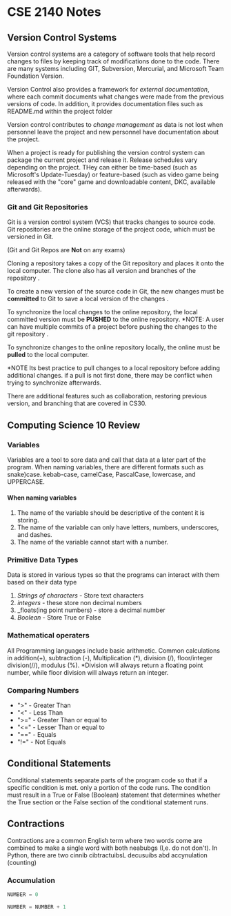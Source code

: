# CSE 2140 Notes

## Version Control Systems     

Version control systems are a category of software tools that help record changes to files by keeping track of modifications done to the code. There are many systems including GIT, Subversion, Mercurial, and Microsoft Team Foundation Version. 

Version Control also provides a framework for _external documentation_, where each commit documents what changes were made from the previous versions of code. In addition, it provides documentation files such as README.md within the project folder

Version control contributes to _change management_ as data is not lost when personnel leave the project and new personnel have documentation about the project. 

When a project is ready for publishing the version control system can package the current project and release it. Release schedules vary depending on the project. THey can either be time-based (such as Microsoft's Update-Tuesday) or feature-based (such as video game being released with the "core" game and downloadable content, DKC, available afterwards). 

### Git and Git Repositories 

Git is a version control system (VCS) that tracks changes to source code. Git repositories are the online storage of the project code, which must be versioned in Git.

(Git and Git Repos are __Not__ on any exams)

Cloning a repository takes a copy of the Git repository and places it onto the local computer. The clone also has all version and branches of the repository .

To create a new version of the source code in Git, the new changes must be __committed__ to Git to save a local version of the changes .

To synchronize the local changes to the online repository, the local committed version must be __PUSHED__ to the online repository.
*NOTE: A user can have multiple commits of a project before pushing the changes to the git repository .

To synchronize changes to the online repository locally, the online must be __pulled__ to the local computer. 

*NOTE Its best practice to pull changes to a local repository before adding additional changes. if a pull is not first done, there may be conflict when trying to synchronize afterwards. 

There are additional features such as collaboration, restoring previous version, and branching that are covered in CS30.

## Computing Science 10 Review 
### Variables 

Variables are a tool to sore data and call that data at a later part of the program. When naming variables, there are different formats such as snake)case. kebab-case, camelCase, PascalCase, lowercase, and UPPERCASE.

#### When naming variables 

1. The name of the variable should be descriptive of the content it is storing. 
2. The name of the variable can only have letters, numbers, underscores, and dashes. 
3. The name of the variable cannot start with a number.

### Primitive Data Types

Data is stored in various types so that the programs can interact with them based on their data type

1. _Strings of characters_ - Store text characters
2. _integers_ - these store non decimal numbers
3. _floats(ing point numbers) - store a decimal number
4. _Boolean_ - Store True or False

### Mathematical operaters 

All Programming languages include basic arithmetic. Common calculations in addition(+), subtraction (-), Multiplication (*), division (/), floor/integer division(//), modulus (%).
*Division will always return a floating point number, while floor division will always return an integer. 

### Comparing Numbers
* ">" - Greater Than
* "<" - Less Than
* ">=" - Greater Than or equal to
* "<=" - Lesser Than or equal to
* "==" - Equals
* "!=" - Not Equals

## Conditional Statements 
Conditional statements separate parts of the program code so that if a specific condition is met. only a portion of the code runs. The condition must result in a True or False (Boolean) statement that determines whether the True section or the False section of the conditional statement runs. 

## Contractions
Contractions are a common English term where two words come are combined to make a single word with both neabubgs (I,e. do not don't). In Python, there are two cinnib cibtractuibsL decusuibs abd accynulation (counting)

### Accumulation 
```python
NUMBER = 0 

NUMBER = NUMBER + 1
```